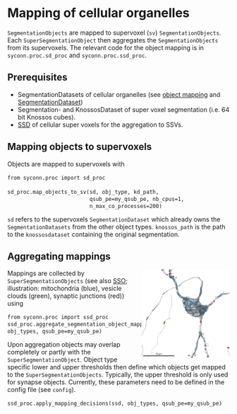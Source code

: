 # Mapping of cellular organelles
`SegmentationObjects` are mapped to supervoxel (`sv`) `SegmentationObjects`. Each `SuperSegmentationObject` then aggregates the `SegmentationObjects` from its supervoxels.
The relevant code for the object mapping is in `syconn.proc.sd_proc` and `syconn.proc.ssd_proc`.

## Prerequisites
* SegmentationDatasets of cellular organelles (see [object mapping](object_mapping.md) and [SegmentationDataset](segmentation_dataset.md))
* Segmentation- and KnossosDataset of super voxel segmentation (i.e. 64 bit Knossos cubes).
* [SSD](super_segmentation_dataset) of cellular super voxels for the aggregation to SSVs.

## Mapping objects to supervoxels
Objects are mapped to supervoxels with

    from syconn.proc import sd_proc
    
    sd_proc.map_objects_to_sv(sd, obj_type, kd_path,
                              qsub_pe=my_qsub_pe, nb_cpus=1,
                              n_max_co_processes=200)

`sd` refers to the supervoxels `SegmentationDataset` which already owns the `SegmentationDatasets` from the other object types. `knossos_path` is the path to the `knossosdataset` containing the original segmentation.


## Aggregating mappings
<img align="right" width="200" height="200" src="images/mapped_cell_organelles2_3D_2855_4900_4617_28985344_sv.png">

Mappings are collected by `SuperSegmentationObjects` (see also [SSO](super_segmentation_objects.md);
illustration: mitochondria (blue), vesicle clouds (green), synaptic junctions (red)) using

    from syconn.proc import ssd_proc
    ssd_proc.aggregate_segmentation_object_mappings(ssd, obj_types, qsub_pe=my_qsub_pe)


Upon aggregation objects may overlap completely or partly with the `SuperSegmentationObject`.
Object type specific lower and upper thresholds then define which objects get mapped to the `SuperSegmentationObjects`.
 Typically, the upper threshold is only used for synapse objects.  Currently, these
 parameters need to be defined in the config file (see `config`).

    ssd_proc.apply_mapping_decisions(ssd, obj_types, qsub_pe=my_qsub_pe)

